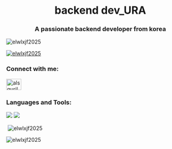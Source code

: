 <h1 align="center">backend dev_URA</h1>
<h3 align="center">A passionate backend developer from korea</h3>

<p align="left"> <img src="https://komarev.com/ghpvc/?username=elwlxjf2025&label=Profile%20views&color=0e75b6&style=flat" alt="elwlxjf2025" /> </p>

<p align="left"> <a href="https://github.com/ryo-ma/github-profile-trophy"><img src="https://github-profile-trophy.vercel.app/?username=elwlxjf2025" alt="elwlxjf2025" /></a> </p>

<h3 align="left">Connect with me:</h3>
<p align="left">
<a href="https://instagram.com/alsguril" target="blank"><img align="center" src="https://raw.githubusercontent.com/rahuldkjain/github-profile-readme-generator/master/src/images/icons/Social/instagram.svg" alt="alsguril" height="30" width="40" /></a>
</p>

<h3 align="left">Languages and Tools:</h3>
<img src="https://img.shields.io/badge/JAVA-a3445a.svg?style=for-the-badge&logo=JAVA&logoColor=#white" /> <img src="https://img.shields.io/badge/JAVA-a3445a.svg?style=for-the-badge&logo=JAVA&logoColor=#white" />


<p>&nbsp;<img align="center" src="https://github-readme-stats.vercel.app/api?username=elwlxjf2025&show_icons=true&locale=en" alt="elwlxjf2025" /></p>

<p><img align="center" src="https://github-readme-streak-stats.herokuapp.com/?user=elwlxjf2025&" alt="elwlxjf2025" /></p>

